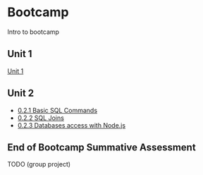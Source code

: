 # Bootcamp

Intro to bootcamp

## Unit 1
[Unit 1](/curriculum/Bootcamp/index.html)

## Unit 2
* [0.2.1 Basic SQL Commands](/curriculum/Bootcamp/Unit-2-Databases/0.2.1-Basic_SQL_Commands.html)
* [0.2.2 SQL Joins](/curriculum/Bootcamp/Unit-2-Databases/0.2.2-SQL_Joins.html)
* [0.2.3 Databases access with Node.js](/curriculum/Bootcamp/Unit-2-Databases/0.2.3-Database_access_with_Node.html)

## End of Bootcamp Summative Assessment
TODO (group project)
